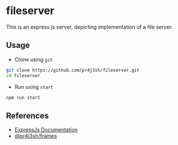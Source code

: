 # fileserver

This is an express js server, depicting implementation of a file server.

## Usage

- Clone using `git`

```bash
git clone https://github.com/pr4j3sh/fileserver.git
cd fileserver
```

- Run using `start`

```bash
npm run start
```

## References

- [ExpressJs Documentation](https://expressjs.com/en/starter/hello-world.html)
- [@pr4j3sh/frames](https://github.com/pr4j3sh/frames)
